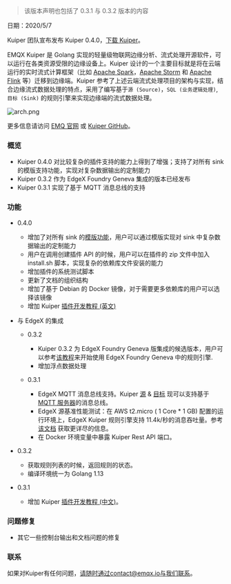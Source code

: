 > 该版本声明也包括了 0.3.1 与 0.3.2 版本的内容

日期：2020/5/7

Kuiper 团队宣布发布 Kuiper 0.4.0，[下载 Kuiper](https://github.com/lf-edge/ekuiper)。

EMQX Kuiper 是 Golang 实现的轻量级物联网边缘分析、流式处理开源软件，可以运行在各类资源受限的边缘设备上。Kuiper 设计的一个主要目标就是将在云端运行的实时流式计算框架（比如 [Apache Spark](https://spark.apache.org/)，[Apache Storm](https://storm.apache.org/) 和 [Apache Flink](https://flink.apache.org/) 等）迁移到边缘端。Kuiper 参考了上述云端流式处理项目的架构与实现，结合边缘流式数据处理的特点，采用了编写基于`源 (Source)`，`SQL (业务逻辑处理)`, `目标 (Sink)` 的规则引擎来实现边缘端的流式数据处理。

![arch.png](https://static.emqx.net/images/930d8c9a80229f6f88b7b6c4648a32d7.png)

更多信息请访问 [EMQ 官网](https://github.com/lf-edge/ekuiper) 或 [Kuiper GitHub](https://github.com/emqx/kuiper)。

### 概览

- Kuiper 0.4.0 对比较复杂的插件支持的能力上得到了增强；支持了对所有 sink 的模版支持功能，实现对复杂数据输出的定制能力
- Kuiper 0.3.2 作为 EdgeX Foundry Geneva 集成的版本已经发布
- Kuiper 0.3.1 实现了基于 MQTT 消息总线的支持

### 功能

- 0.4.0

  - 增加了对所有 sink 的[模版功能](https://github.com/emqx/kuiper/blob/develop/docs/en_US/rules/overview.md#data-template)，用户可以通过模版实现对 sink 中复杂数据输出的定制能力
  - 用户在调用创建插件 API 的时候，用户可以在插件的 zip 文件中加入 install.sh 脚本，实现复杂的依赖库文件安装的能力
  - 增加插件的系统测试脚本
  - 更新了文档的组织结构
  - 增加了基于 Debian 的 Docker 镜像，对于需要更多依赖库的用户可以选择该镜像
  - 增加 Kuiper [插件开发教程 (英文)](https://github.com/emqx/kuiper/blob/develop/docs/en_US/plugins/plugins_tutorial.md)

- 与 EdgeX 的集成

  - 0.3.2
    - Kuiper 0.3.2 为 EdgeX Foundry Geneva 版集成的候选版本，用户可以参考[该教程](https://github.com/emqx/kuiper/blob/master/docs/en_US/edgex/edgex_rule_engine_tutorial.md)来开始使用 EdgeX Foundry Geneva 中的规则引擎.
    - 增加浮点数据处理

  - 0.3.1
    - EdgeX MQTT 消息总线支持。Kuiper [源](https://github.com/emqx/kuiper/blob/master/docs/zh_CN/rules/sources/edgex.md) & [目标](https://github.com/emqx/kuiper/blob/master/docs/zh_CN/rules/sinks/edgex.md) 现可以支持基于 [MQTT 服务器](https://www.emqx.io/zh)的消息总线。
    - EdgeX 源基准性能测试：在  AWS t2.micro ( 1 Core * 1 GB) 配置的运行环境上，EdgeX Kuiper 规则引擎支持 11.4k/秒的消息吞吐量。参考[该文档](https://github.com/emqx/kuiper/tree/master#edgex-throughput-test) 获取更详尽的信息。
    - 在 Docker 环境变量中暴露 Kuiper Rest API 端口。

- 0.3.2 

  - 获取规则列表的时候，返回规则的状态。
  - 编译环境统一为 Golang 1.13

- 0.3.1

  - 增加 Kuiper [插件开发教程 (中文)](https://github.com/emqx/kuiper/blob/develop/docs/zh_CN/plugins/plugins_tutorial.md)。


### 问题修复

- 其它一些控制台输出和文档问题的修复

### 联系

如果对Kuiper有任何问题，请随时通过contact@emqx.io与我们联系。
